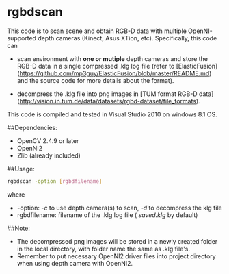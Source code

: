 # rgbdscan
This code is to scan scene and obtain RGB-D data with multiple OpenNI-supported depth cameras (Kinect, Asus XTion, etc). Specifically, this code can

* scan environment with **one or mutiple** depth cameras and store the RGB-D data in a single compressed .klg log file (refer to [ElasticFusion] (https://github.com/mp3guy/ElasticFusion/blob/master/README.md) and the source code for more details about the format).

* decompress the .klg file into png images in [TUM format RGB-D data] (http://vision.in.tum.de/data/datasets/rgbd-dataset/file_formats).

This code is compiled and tested in Visual Studio 2010 on windows 8.1 OS.

##Dependencies:
- OpenCV 2.4.9 or later
- OpenNI2
- Zlib (already included)

##Usage:
```bash
rgbdscan -option [rgbdfilename]
```
where
* -option: *-c* to use depth camera(s) to scan, *-d* to decompress the klg file
* rgbdfilename: filename of the .klg log file ( *saved.klg* by default)

##Note:
* The decompressed png images will be stored in a newly created folder in the local directory, with folder name the same as .klg file's.
* Remember to put necessary OpenNI2 driver files into project directory when using depth camera with OpenNI2.
